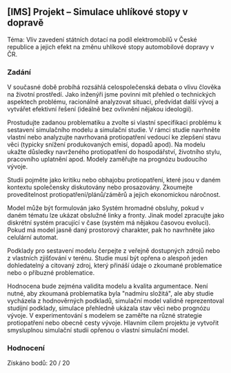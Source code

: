 ## [IMS] Projekt – Simulace uhlíkové stopy v dopravě

Téma: Vliv zavedení státních dotací na podíl elektromobilů v České republice a jejich efekt na změnu uhlíkové stopy automobilové dopravy v ČR. 

### Zadání

V současné době probíhá rozsáhlá celospolečenská debata o vlivu člověka na životní prostředí. Jako inženýři jsme povinni mít přehled o technických aspektech problému, racionálně analyzovat situaci, předvídat další vývoj a vytvářet efektivní řešení (ideálně bez ovlivnění nějakou ideologií). 

Prostudujte zadanou problematiku a zvolte si vlastní specifikaci problému k sestavení simulačního modelu a simulační studie. V rámci studie navrhněte vlastní nebo analyzujte navrhovaná protiopatření vedoucí ke zlepšení stavu věci (typicky snížení produkovaných emisí, dopadů apod). Na modelu ukažte důsledky navrženého protiopatření do hospodářství, životního stylu, pracovního uplatnění apod. Modely zaměřujte na prognózu budoucího vývoje.

Studii pojměte jako kritiku nebo obhajobu protiopatření, které jsou v daném kontextu společensky diskutovány nebo prosazovány. Zkoumejte proveditelnost protiopatření/plánů/záměrů a jejich ekonomickou náročnost.

Model může být formulován jako Systém hromadné obsluhy, pokud v daném tématu lze ukázat obslužné linky a fronty. Jinak model zpracujte jako diskrétní systém pracující v čase (systém má nějakou časovou evoluci). Pokud má model jasně daný prostorový charakter, pak ho navrhněte jako celulární automat.

Podklady pro sestavení modelu čerpejte z veřejně dostupných zdrojů nebo z vlastních zjišťování v terénu. Studie musí být opřena o alespoň jeden dohledatelný a citovaný zdroj, který přináší údaje o zkoumané problematice nebo o příbuzné problematice.

Hodnocena bude zejména validita modelu a kvalita argumentace. Není nutné, aby zkoumaná problematika byla "nadmíru složitá", ale aby studie vycházela z hodnověrných podkladů, simulační model validně reprezentoval studijní podklady, simulace přehledně ukázala stav věci nebo prognózu vývoje. V experimentování s modelem se zaměřte na různé strategie protiopatření nebo obecně cesty vývoje. Hlavním cílem projektu je vytvořit smysluplnou simulační studii opřenou o vlastní simulační model.

### Hodnocení 

Získáno bodů: 20 / 20
